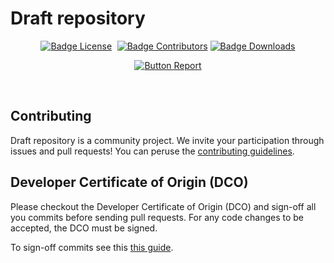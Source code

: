 # Draft repository

<div align = center>

[![Badge License]][License] 
[![Badge Contributors]][Contributors]
[![Badge Downloads]](https://github.com/PrintMakerLab/draft-repository/releases/latest)

[![Button Report]][Report]

</div>
<br>

## Contributing

Draft repository is a community project. We invite your participation through issues
and pull requests! You can peruse the [contributing guidelines][Contributing].

## Developer Certificate of Origin (DCO) 

Please checkout the Developer Certificate of Origin (DCO) and sign-off all you commits before sending pull requests. For any code changes to be accepted, the DCO must be signed.

To sign-off commits see this [this guide][HOWTO].

<!----------------------------------------------------------------------------->

[Contributors]: https://github.com/PrintMakerLab/draft-repository/graphs/contributors
[Contributing]: https://github.com/PrintMakerLab/.github/blob/main/CONTRIBUTING.md
[HOWTO]: https://github.com/PrintMakerLab/.github/blob/main//how_to_sign-off_commits.md
[License]: LICENSE
[Report]: https://github.com/PrintMakerLab/draft-repository/issues/new/choose

<!---------------------------------[ Badges ]---------------------------------->

[Badge Contributors]: https://img.shields.io/github/contributors/PrintMakerLab/draft-repository?style=for-the-badge&logoColor=white&labelColor=db5e8a&color=ab4a6c&logo=GitHub
[Badge License]: https://img.shields.io/badge/License-AGPL_3-blue.svg?style=for-the-badge&labelColor=458cb5&logoColor=white&logo=GNU
[Badge Downloads]: https://img.shields.io/github/downloads-pre/PrintMakerLab/draft-repository/latest/total?style=for-the-badge

<!---------------------------------[ Buttons ]--------------------------------->

[Button Report]: https://img.shields.io/badge/Report_Issues-a1283D?style=for-the-badge&logoColor=white&logo=Cliqz